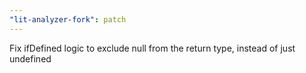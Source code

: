 ```yaml
---
"lit-analyzer-fork": patch
---
```


Fix ifDefined logic to exclude null from the return type, instead of just undefined
